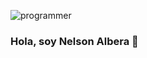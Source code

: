 ![programmer](https://user-images.githubusercontent.com/11354887/142700174-11251b6b-36bd-468d-bf21-55c29aa3c1dc.jpg)
### Hola, soy Nelson Albera 👋
